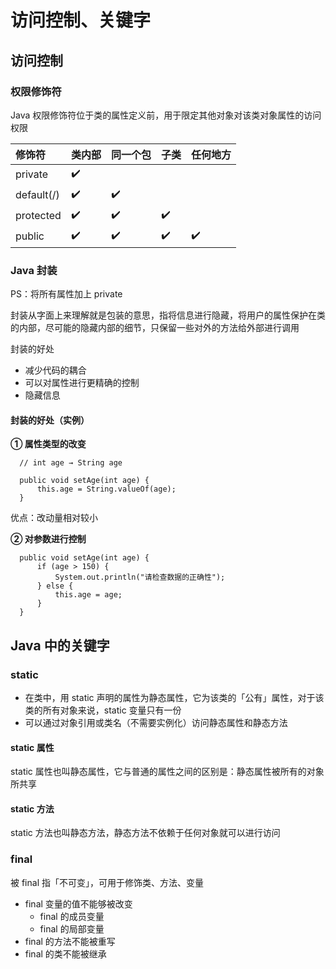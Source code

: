 # 访问控制、关键字

## 访问控制

### 权限修饰符

Java 权限修饰符位于类的属性定义前，用于限定其他对象对该类对象属性的访问权限

| 修饰符 | 类内部 | 同一个包 | 子类 | 任何地方 |
| :--- | :--- | :--- | :--- | :--- |
| private | ✔️ |   |   |   |
| default\(/\) | ✔️ | ✔️ |   |   |
| protected | ✔️ | ✔️ | ✔️ |   |
| public | ✔️ | ✔️ | ✔️ | ✔️ |

### **Java 封装**

PS：将所有属性加上 private

封装从字面上来理解就是包装的意思，指将信息进行隐藏，将用户的属性保护在类的内部，尽可能的隐藏内部的细节，只保留一些对外的方法给外部进行调用

封装的好处

* 减少代码的耦合
* 可以对属性进行更精确的控制
* 隐藏信息

#### **封装的好处（实例）**

**① 属性类型的改变**

```text
  // int age → String age

  public void setAge(int age) {
      this.age = String.valueOf(age);
  }
```

优点：改动量相对较小

**② 对参数进行控制**

```text
  public void setAge(int age) {
      if (age > 150) {
          System.out.println("请检查数据的正确性");
      } else {
          this.age = age;
      }
  }
```

## Java 中的关键字

### static

* 在类中，用 static 声明的属性为静态属性，它为该类的「公有」属性，对于该类的所有对象来说，static 变量只有一份
* 可以通过对象引用或类名（不需要实例化）访问静态属性和静态方法

#### **static 属性**

static 属性也叫静态属性，它与普通的属性之间的区别是：静态属性被所有的对象所共享

#### **static 方法**

static 方法也叫静态方法，静态方法不依赖于任何对象就可以进行访问

### final

被 final 指「不可变」，可用于修饰类、方法、变量

* final 变量的值不能够被改变
  * final 的成员变量
  * final 的局部变量
* final 的方法不能被重写
* final 的类不能被继承


